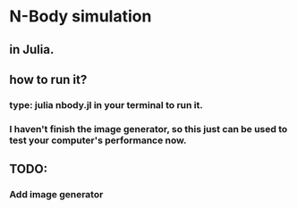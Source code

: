 # N-Body simulation
## in Julia.
## how to run it?
### type: julia nbody.jl in your terminal to run it.
### I haven't finish the image generator, so this just can be used to test your computer's performance now.
## TODO:
### Add image generator